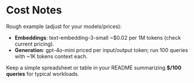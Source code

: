
# Cost Notes

Rough example (adjust for your models/prices):

- **Embeddings**: text-embedding-3-small ~$0.02 per 1M tokens (check current pricing).
- **Generation**: gpt-4o-mini priced per input/output token; run 100 queries with ~1K tokens context each.

Keep a simple spreadsheet or table in your README summarizing **$/100 queries** for typical workloads.
